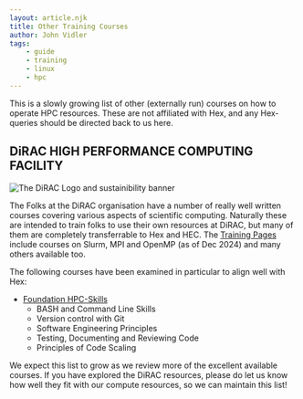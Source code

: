 ```yaml
---
layout: article.njk
title: Other Training Courses
author: John Vidler
tags:
    - guide
    - training
    - linux
    - hpc
---
```


This is a slowly growing list of other (externally run) courses on how to operate HPC resources. These are not affiliated with Hex, and any Hex-queries should be directed back to us here.


## DiRAC HIGH PERFORMANCE COMPUTING FACILITY

<img src="/assets/img/logos/dirac.png" alt="The DiRAC Logo and sustainibility banner" class="h-" />

The Folks at the DiRAC organisation have a number of really well written courses covering various aspects of scientific computing. Naturally these are intended to train folks to use their own resources at DiRAC, but many of them are completely transferrable to Hex and HEC. The [Training Pages](https://dirac.ac.uk/training/) include courses on Slurm, MPI and OpenMP (as of Dec 2024) and many others available too.

The following courses have been examined in particular to align well with Hex:

- [Foundation HPC-Skills](https://dirac.ac.uk/courses/hpc-skills-training/)
    - BASH and Command Line Skills
    - Version control with Git
    - Software Engineering Principles
    - Testing, Documenting and Reviewing Code
    - Principles of Code Scaling

We expect this list to grow as we review more of the excellent available courses. If you have explored the DiRAC resources, please do let us know how well they fit with our compute resources, so we can maintain this list!